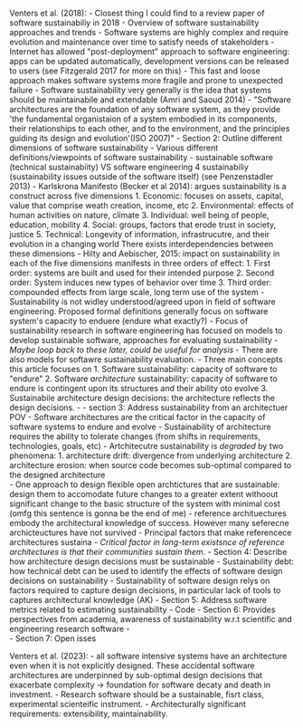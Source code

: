 Venters et al. (2018):
    - Closest thing I could find to a review paper of software sustainabiliy in
        2018
    - Overview of software sustainability approaches and trends
    - Software systems are highly complex and require evolution and maintenance
        over time to satisfy needs of stakeholders
    - Internet has allowed "post-deployment" approach to software engineering:
        apps can be updated automatically, development versions can be released
        to users (see Fitzgerald 2017 for more on this)
    - This fast and loose approach makes software systems more fragile and
        prone to unexpected failure
    - Software sustainability very generally is the idea that systems should be
        maintainabile and extendable (Amri and Saoud 2014)
    - "Software architectures are the foundation of any software system, as
        they provide 'the fundamental organistaion of a system embodied in its
        components, their relationships to each other, and to the environment,
        and the principles guiding its design and evolution'(ISO 2007)"
    - Section 2: Outline different dimensions of software sustainability
        - Various different definitions/viewpoints of software sustainability
            - sustainable software (technical sustainabiity) VS
                software engineering 4 sustainabiliy (sustainability issues
                outside of the software itself) (see Penzenstadler 2013)
            - Karlskrona Manifesto (Becker et al 2014): argues sustainability is
                a construct across five dimensions
                    1. Economic: focuses on assets, capital, value that comprise
                       weath creation, income, etc
                    2. Environmental: effects of human activities on nature,
                       climate
                    3. Individual: well being of people, education, mobility
                    4. Social: groups, factors that erode trust in society,
                       justice
                    5. Technical: Longevity of information, infrastrucutre, and
                       their evolution in a changing world
                There exists interdependencies between these dimensions
            - Hilty and Aebischer, 2015: impact on sustainability in each of the
                five dimensions manifests in three orders of effect:
                1. First order: systems are built and used for their intended
                   purpose
                2. Second order: System induces new types of behavior over time
                3. Third order: compounded effects from large scale, long term
                   use of the system
        - Sustainability is not widley understood/agreed upon in field of
            software engineering. Proposed formal definitions generally focus on
            software system's capacity to enduere (endure what exactly?)
        - Focus of sustainability research in software engineering has focused
            on models to develop sustainable software, approaches for evaluating
            sustainability
            - *Maybe loop back to these later, could be useful for analysis*
        - There are also models for softawre sustainability evaluation.
        - Three main concepts this article focuses on
            1. Software sustainability: capacity of software to "endure"
            2. Software *architecture* sustainability: capacity of software to
               endure is contingent upon its structures and their ability oto
               evolve
            3. Sustainabile architecture design decisions: the architecture
               reflects the design decisions.
        - 
    - section 3: Address sustainability from an architectuer POV
        - Software architectures are the critical factor in the capacity of
            software systems to endure and evolve
        - Sustainability of architecture requires the ability to tolerate
            changes (from shifts  in requirements, technologies, goals, etc)
        - Artchitecutre sustainability is *degraded* by two phenomena:
            1. architecture drift: divergence from underlying architecture
            2. architecture erosion: when source code becomes sub-optimal
               compared to the designed architecture\
        - One approach to design flexible open archtictures that are
            sustainable: design them to accomodate future changes to a greater
            extent withoout significant change to the basic structure of the
            system with minimal cost (omfg this sentence is gonna be the end of
            me)
        - reference archituectures embody the architectural knowledge of
            success. However many seferecne archicteuctures have not survived
        - Principal factors that make referencece architectures sustaina
        - *Critical factor in long-term existsnce of reference architectures is
            that their communities sustain them.*
    - Section 4: Describe how architecture design decisions must be sustainable
        - Sustainability debt: how technical debt can be used to identify the
            effects of software design decisions on sustainability
        - Sustainability of software design relys on factors required to capture
            design decisions, in particular lack of tools to captures
            architectural knowledge (AK)
    - Section 5: Address software metrics related to estimating sustainability
        - Code 
    - Section 6: Provides perspectives from academia, awareness of
      sustainability w.r.t scientific and engineering research software
        -  
    - Section 7: Open isses

Venters et al. (2023):
    - all software intensive systems have an architecture even when it is not
        explicitly designed. These accidental software architectures are
        underpinned by sub-optimal design decisions that exacerbate
        complexity -> foundation for software decaty and death in investment.
    - Research software should be a sustainable, fisrt class, experimental
        scienteific instrument.
    - Architecturally significant requirements: extensibility, maintainability.
